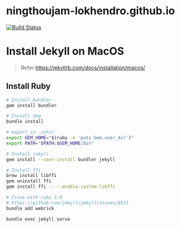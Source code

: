 # ningthoujam-lokhendro.github.io
[![Build Status](https://travis-ci.org/ningthoujam-lokhendro/ningthoujam-lokhendro.github.io.svg?branch=master)](https://travis-ci.org/ningthoujam-lokhendro/ningthoujam-lokhendro.github.io)

# Install Jekyll on MacOS

> Refer https://jekyllrb.com/docs/installation/macos/

## Install Ruby

```bash
# Install bundler
gem install bundler

# Install dep
bundle install

# export in .zshrc
export GEM_HOME="$(ruby -e 'puts Gem.user_dir')"
export PATH="$PATH:$GEM_HOME/bin"

# Install jekyll
gem install --user-install bundler jekyll

# Install ffi
brew install libffi
gem uninstall ffi
gem install ffi -- --enable-system-libffi

# Issue with ruby 3.0 
# https://github.com/jekyll/jekyll/issues/8523
bundle add webrick

bundle exec jekyll serve

```

